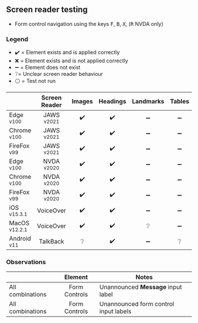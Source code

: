 ## Screen reader testing
- Form control navigation using the keys <kbd>F</kbd>, <kbd>B</kbd>, <kbd>X</kbd>, (<kbd>R</kbd> NVDA only)

### Legend
- :heavy_check_mark: = Element exists and is applied correctly
- :x: = Element exists and is not applied correctly
- :heavy_minus_sign: = Element does not exist
- :grey_question:= Unclear screen reader behaviour
- :white_circle: = Test not run

|   |Screen Reader   | Images | Headings  |Landmarks   |Tables   | Lists |Links |Form Controls |
|---|:-:|:-:|:-:|:-:|:-:|:-:|:-:|:-:|
| Edge <sup>v100</sup> 		| JAWS <sup>v2021</sup> 	| :heavy_check_mark:  | :heavy_check_mark:  | :heavy_minus_sign:  | :heavy_minus_sign:  | :heavy_minus_sign:  | :heavy_check_mark:  | :x:  |
| Chrome <sup>v100</sup> 	| JAWS <sup>v2021</sup>  	| :heavy_check_mark:  | :heavy_check_mark:  | :heavy_minus_sign: | :heavy_minus_sign: | :heavy_minus_sign:   | :heavy_check_mark:  | :x:  |
| FireFox <sup>v99</sup> 	| JAWS <sup>v2021</sup>   	| :heavy_check_mark:  | :heavy_check_mark:  | :heavy_minus_sign: | :heavy_minus_sign:  | :heavy_minus_sign:  | :heavy_check_mark:  | :x:  |
| Edge <sup>v100</sup> 		| NVDA <sup>v2020</sup> 	| :heavy_check_mark:  | :heavy_check_mark:  | :heavy_minus_sign:  | :heavy_minus_sign: | :heavy_minus_sign:  | :heavy_check_mark: | :x:  |
| Chrome <sup>v100</sup> 	| NVDA <sup>v2020</sup>  	| :heavy_check_mark: | :heavy_check_mark:  | :heavy_minus_sign:| :heavy_minus_sign: | :heavy_minus_sign:  | :heavy_check_mark:  | :x:  |
| FireFox <sup>v99</sup> 	| NVDA <sup>v2020</sup>   	| :heavy_check_mark:  | :heavy_check_mark:  | :heavy_minus_sign:  | :heavy_minus_sign:   | :heavy_minus_sign:  | :heavy_check_mark:  |:x:  |
| iOS <sup>v15.3.1</sup> 	| VoiceOver 				| :heavy_check_mark: | :heavy_check_mark: | :heavy_minus_sign:  | :heavy_minus_sign:  | :heavy_minus_sign: | :heavy_check_mark:  | :x:   |
| MacOS <sup>v12.2.1</sup> 	| VoiceOver  				|:heavy_check_mark:  | :heavy_check_mark:   | :grey_question:   | :heavy_minus_sign:  | :heavy_minus_sign:   | :heavy_check_mark:   | :x:   |
| Android <sup>v11</sup> 	| TalkBack 					| :grey_question:  | :heavy_check_mark:  | :heavy_minus_sign: | :grey_question:  | :grey_question:  |:grey_question:  | :x:  |

### Observations
|  | Element  | Notes |
|---|:-:|---|
| All combinations | Form Controls  | Unannounced **Message** input label  |
| All combinations | Form Controls  | Unannounced form control input labels  |
